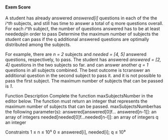 #### Exem Score
A student has already answered *answered[i]* questions in each of the the *i^th* subjects, and still has time to answer a total of q more questions overall. 
For each *i^th* subject, the number of questions answered has to be at least neededpjin order to pass Determine the maximum number of 
subjects the student can pass if the q additional answered questions are optimally distributed among the subjects.

For example, there are *n = 2* subjects and *needed = [4, 5]* answered questions, respectively, to pass. The student has answered *answered = [2, 4]* questions 
in the two subjects so far. and can answer another *q = 1* questions in all subjects combined. The best outcome is tcranswer an additional question in the second 
subject to pass it. and it is not possible to pass the first subject. The maximum number of subjects that can be passed is *1*.

Function Description
Complete the function maxSubjectsNumber in the editor below. The function must return an integer that represents the maximum number of subjects that can be passed.
maxSubjectsNumberhas the following parameter(s):
answered[answered[0]f... answered[n-1]]: an array of integers
needed[needed[0]f...needed[n-l]]: an array of integers q an integer

Constraints
1 ≤ n ≤ 10⁵
0 ≤ answered[i], needed[i]; q ≤ 10⁹
